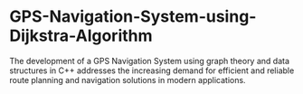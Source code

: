 # GPS-Navigation-System-using-Dijkstra-Algorithm
The development of a GPS Navigation System using graph theory and  data structures in C++ addresses the increasing demand for efficient and  reliable route planning and navigation solutions in modern applications.
